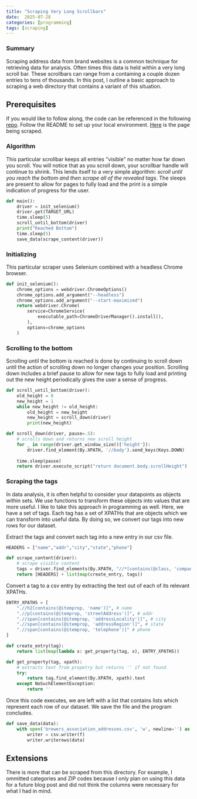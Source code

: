 ```yaml
---
title: "Scraping Very Long Scrollbars"
date:  2025-07-28
categories: [programming]
tags: [scraping]
---
```


### Summary

Scraping address data from brand websites is a common technique for retrieving data for analysis. Often times this data is held within a very long scroll bar. These scrollbars can range from a containing a couple dozen entries to tens of thousands. In this post, I outline a basic approach to scraping a web directory that contains a variant of this situation.

## Prerequisites

If you would like to follow along, the code can be referenced in the following [repo](https://github.com/tunasplam/brewery-scraper). Follow the README to set up your local environment. [Here](https://www.brewersassociation.org/directories/breweries/) is the page being scraped.

### Algorithm

This particular scrollbar keeps all entries "visible" no matter how far down you scroll. You will notice that as you scroll down, your scrollbar handle will continue to shrink. This lends itself to a very simple algorithm: *scroll until you reach the bottom and then scrape all of the revealed tags*. The sleeps are present to allow for pages to fully load and the print is a simple indication of progress for the user.

```python
def main():
    driver = init_selenium()
    driver.get(TARGET_URL)
    time.sleep(5)
    scroll_until_bottom(driver)
    print("Reached Bottom")
    time.sleep(5)
    save_data(scrape_content(driver))
```

### Initializing

This particular scraper uses Selenium combined with a headless Chrome browser.

```python
def init_selenium():
    chrome_options = webdriver.ChromeOptions()
    chrome_options.add_argument("--headless")
    chrome_options.add_argument("--start-maximized")
    return webdriver.Chrome(
        service=ChromeService(
            executable_path=ChromeDriverManager().install(),
        ),
        options=chrome_options
    )
```

### Scrolling to the bottom

Scrolling until the bottom is reached is done by continuing to scroll down until the action of scrolling down no longer changes your position. Scrolling down includes a brief pause to allow for new tags to fully load and printing out the new height periodically gives the user a sense of progress.

```python
def scroll_until_bottom(driver):
    old_height = 0
    new_height = 1
    while new_height != old_height:
        old_height = new_height
        new_height = scroll_down(driver)
        print(new_height)

def scroll_down(driver, pause=.5):
    # scrolls down and returns new scroll height
    for _ in range(driver.get_window_size()['height']):
        driver.find_element(By.XPATH, '//body').send_keys(Keys.DOWN)
    
    time.sleep(pause)
    return driver.execute_script("return document.body.scrollHeight")
```

### Scraping the tags

In data analysis, it is often helpful to consider your datapoints as objects within sets. We use functions to transform these objects into values that are more useful. I like to take this approach in programming as well. Here, we have a set of tags. Each tag has a set of XPATHs that are objects which we can transform into useful data. By doing so, we convert our tags into new rows for our dataset.

Extract the tags and convert each tag into a new entry in our csv file.
```python
HEADERS = ["name","addr","city","state","phone"]

def scrape_content(driver):
    # scrape visible content
    tags = driver.find_elements(By.XPATH, "//*[contains(@class, 'company-listing')]")
    return [HEADERS] + list(map(create_entry, tags))
```

Convert a tag to a csv entry by extracting the text out of each of its relevant XPATHs.

```python
ENTRY_XPATHS = [
    ".//h2[contains(@itemprop, 'name')]", # name
    ".//p[contains(@itemprop, 'streetAddress')]", # addr
    ".//span[contains(@itemprop, 'addressLocality')]", # city
    ".//span[contains(@itemprop, 'addressRegion')]", # state
    ".//span[contains(@itemprop, 'telephone')]" # phone
]

def create_entry(tag):
    return list(map(lambda x: get_property(tag, x), ENTRY_XPATHS))

def get_property(tag, xpath):
    # extracts text from propetry but returns '' if not found
    try:
        return tag.find_element(By.XPATH, xpath).text
    except NoSuchElementException:
        return ''
```

Once this code executes, we are left with a list that contains lists which represent each row of our dataset. We save the file and the program concludes.

```python
def save_data(data):
    with open('brewers_association_addresses.csv', 'w', newline='') as f:
        writer = csv.writer(f)
        writer.writerows(data)
```

## Extensions

There is more that can be scraped from this directory. For example, I ommitted categories and ZIP codes because I only plan on using this data for a future blog post and did not think the columns were necessary for what I had in mind.
